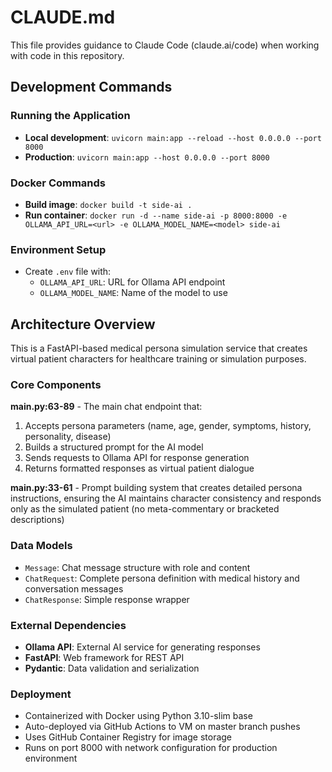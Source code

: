 # CLAUDE.md

This file provides guidance to Claude Code (claude.ai/code) when working with code in this repository.

## Development Commands

### Running the Application
- **Local development**: `uvicorn main:app --reload --host 0.0.0.0 --port 8000`
- **Production**: `uvicorn main:app --host 0.0.0.0 --port 8000`

### Docker Commands
- **Build image**: `docker build -t side-ai .`
- **Run container**: `docker run -d --name side-ai -p 8000:8000 -e OLLAMA_API_URL=<url> -e OLLAMA_MODEL_NAME=<model> side-ai`

### Environment Setup
- Create `.env` file with:
  - `OLLAMA_API_URL`: URL for Ollama API endpoint
  - `OLLAMA_MODEL_NAME`: Name of the model to use

## Architecture Overview

This is a FastAPI-based medical persona simulation service that creates virtual patient characters for healthcare training or simulation purposes.

### Core Components

**main.py:63-89** - The main chat endpoint that:
1. Accepts persona parameters (name, age, gender, symptoms, history, personality, disease)
2. Builds a structured prompt for the AI model
3. Sends requests to Ollama API for response generation
4. Returns formatted responses as virtual patient dialogue

**main.py:33-61** - Prompt building system that creates detailed persona instructions, ensuring the AI maintains character consistency and responds only as the simulated patient (no meta-commentary or bracketed descriptions)

### Data Models
- `Message`: Chat message structure with role and content
- `ChatRequest`: Complete persona definition with medical history and conversation messages  
- `ChatResponse`: Simple response wrapper

### External Dependencies
- **Ollama API**: External AI service for generating responses
- **FastAPI**: Web framework for REST API
- **Pydantic**: Data validation and serialization

### Deployment
- Containerized with Docker using Python 3.10-slim base
- Auto-deployed via GitHub Actions to VM on master branch pushes
- Uses GitHub Container Registry for image storage
- Runs on port 8000 with network configuration for production environment